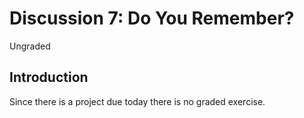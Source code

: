 # Discussion 7: Do You Remember?
Ungraded

## Introduction

Since there is a project due today there is no graded exercise.
